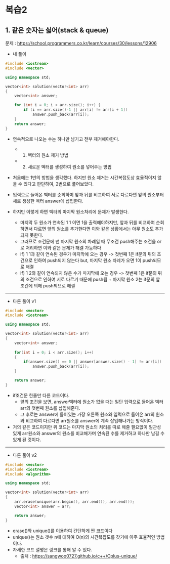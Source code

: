 # 복습2

## 1. 같은 숫자는 싫어(stack & queue)

문제 : https://school.programmers.co.kr/learn/courses/30/lessons/12906

- 내 풀이

```c++
#include <iostream>
#include <vector>

using namespace std;

vector<int> solution(vector<int> arr)
{
	vector<int> answer;

	for (int i = 0; i < arr.size(); i++) {
		if (i == arr.size()-1 || arr[i] != arr[i + 1])
			answer.push_back(arr[i]);
	}
	return answer;
}
```

- 연속적으로 나오는 수는 하나만 남기고 전부 제거해야한다.
    - 1. 벡터의 원소 제거 방법
    - 2. 새로운 벡터를 생성하여 원소를 넣어주는 방법

- 처음에는 1번의 방법을 생각했다. 하지만 원소 제거는 시간복잡도상 효율적이지 않을 수 있다고 판단하여, 2번으로 풀어보았다.
- 입력으로 들어온 벡터를 순회하며 앞과 뒤를 비교하여 서로 다르다면 앞의 원소부터 새로 생성한 벡터 answer에 삽입한다.
- 하지만 이렇게 하면 벡터의 마지막 원소처리에 문제가 발생한다.
    - 마지막 두 원소가 연속된 1 1 이면 1을 출력해야하지만, 앞과 뒤를 비교하여 순회하면서 다르면 앞의 원소를 추가한다면 이와 같은 상황에서는 아무 원소도 추가되지 못한다.
    - 그러므로 조건문에 맨 마지막 원소의 차례일 때 무조건 push해주는 조건을 or로 처리하면 이와 같은 문제가 해결 가능하다
    - if) 1 1과 같이 연속된 경우가 마지막에 오는 경우 -> 첫번째 1은 if문의 뒤의 조건으로 인하여 push되지 않는다 but, 마지막 원소 차례가 오면 1이 push되므로 해결
    - if) 1 2와 같이 연속되지 않은 수가 마지막에 오는 경우 -> 첫번째 1은 if문의 뒤의 조건으로 인하여 서로 다르기 때문에 push됨 + 마지막 원소 2는 if문의 앞 조건에 의해 push되므로 해결

***

- 다른 풀이 v1

```c++
#include <vector>
#include <iostream>

using namespace std;

vector<int> solution(vector<int> arr) 
{
    vector<int> answer;
    
    for(int i = 0; i < arr.size(); i++)
    {
        if(answer.size() == 0 || answer[answer.size() - 1] != arr[i]) 
            answer.push_back(arr[i]);
    }

    return answer;
}
```

- if조건문 한줄만 다른 코드이다.
	- 앞의 조건을 보면, answer벡터에 원소가 없을 때는 일단 입력으로 들어온 벡터 arr의 첫번째 원소를 삽입해준다.
	- 그 후로는 answer에 들어있는 가장 오른쪽 원소와 입력으로 들어온 arr의 원소와 비교하여 다르다면 arr원소를 answer에 계속 삽입해나가는 방식이다.
- 거의 같은 코드이지만 위 코드는 마지막 원소의 처리를 따로 해줄 필요없이 일관성있게 arr원소와 answer의 원소를 비교해가며 연속된 수를 제거하고 하나만 남길 수 있게 된 것이다.

***

- 다른 풀이 v2

```c++
#include <vector>
#include <iostream>
#include <algorithm>

using namespace std;

vector<int> solution(vector<int> arr) 
{    
    arr.erase(unique(arr.begin(), arr.end()), arr.end());
    vector<int> answer = arr;

    return answer;
}
```

- erase()와 unique()를 이용하여 간단하게 짠 코드이다
- unique()는 원소 갯수 n에 대하여 O(n)의 시간복잡도를 갖기에 아주 효율적인 방법이다.
- 자세한 코드 설명은 링크를 통해 알 수 있다.
	- 출처 : https://sangwoo0727.github.io/c++/Cplus-unique/


